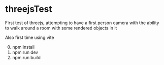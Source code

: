 # threejsTest

First test of threejs, attempting to have a first person camera with the ability to walk around a room with some rendered objects in it

Also first time using vite

0. npm install
1. npm run dev
2. npm run build